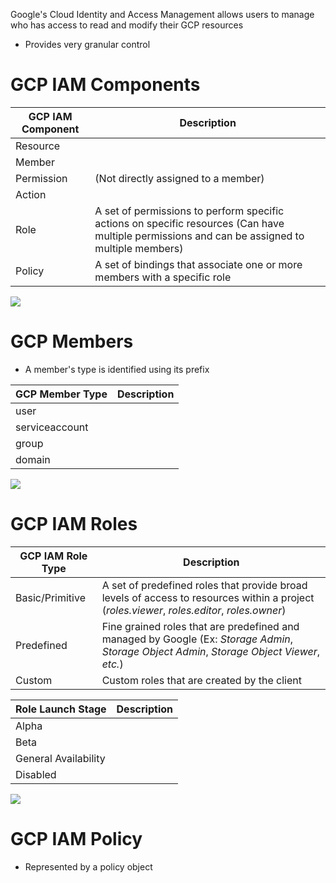 Google's Cloud Identity and Access Management allows users to manage who has access to read and modify their GCP resources

* Provides very granular control

# GCP IAM Components

| GCP IAM Component | Description |
| --- | --- |
| Resource | |
| Member | |
| Permission | (Not directly assigned to a member) |
| Action | |
| Role | A set of permissions to perform specific actions on specific resources (Can have multiple permissions and can be assigned to multiple members) |
| Policy | A set of bindings that associate one or more members with a specific role |

![](https://github.com/JonmarCorpuz/SecondBrain/blob/main/Assets/Whitespace.png)

# GCP Members

* A member's type is identified using its prefix

| GCP Member Type | Description |
| --- | --- |
| user | |
| serviceaccount | |
| group | |
| domain | |

![](https://github.com/JonmarCorpuz/SecondBrain/blob/main/Assets/Whitespace.png)

# GCP IAM Roles

| GCP IAM Role Type | Description | 
| --- | --- |
| Basic/Primitive | A set of predefined roles that provide broad levels of access to resources within a project (*roles.viewer*, *roles.editor*, *roles.owner*)
| Predefined | Fine grained roles that are predefined and managed by Google (Ex: *Storage Admin*, *Storage Object Admin*, *Storage Object Viewer*, *etc.*) |
| Custom | Custom roles that are created by the client |

| Role Launch Stage | Description |
| --- | --- |
| Alpha | |
| Beta | |
| General Availability | |
| Disabled | |

![](https://github.com/JonmarCorpuz/SecondBrain/blob/main/Assets/Whitespace.png)

# GCP IAM Policy

* Represented by a policy object
